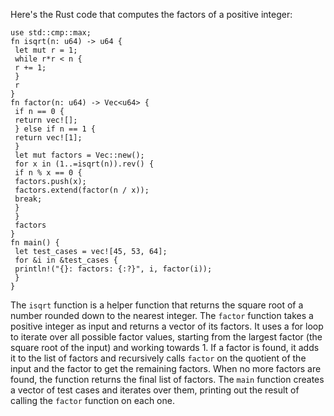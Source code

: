 Here's the Rust code that computes the factors of a positive integer:
```
use std::cmp::max;
fn isqrt(n: u64) -> u64 {
 let mut r = 1;
 while r*r < n {
 r += 1;
 }
 r
}
fn factor(n: u64) -> Vec<u64> {
 if n == 0 {
 return vec![];
 } else if n == 1 {
 return vec![1];
 }
 let mut factors = Vec::new();
 for x in (1..=isqrt(n)).rev() {
 if n % x == 0 {
 factors.push(x);
 factors.extend(factor(n / x));
 break;
 }
 }
 factors
}
fn main() {
 let test_cases = vec![45, 53, 64];
 for &i in &test_cases {
 println!("{}: factors: {:?}", i, factor(i));
 }
}
```
The `isqrt` function is a helper function that returns the square root of a number rounded down to the nearest integer. The `factor` function takes a positive integer as input and returns a vector of its factors. It uses a for loop to iterate over all possible factor values, starting from the largest factor (the square root of the input) and working towards 1. If a factor is found, it adds it to the list of factors and recursively calls `factor` on the quotient of the input and the factor to get the remaining factors. When no more factors are found, the function returns the final list of factors.
The `main` function creates a vector of test cases and iterates over them, printing out the result of calling the `factor` function on each one.

